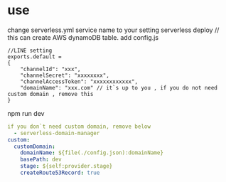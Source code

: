 # use
change serverless.yml service name to your setting
serverless deploy // this can create AWS dynamoDB table.
add config.js
```
//LINE setting
exports.default = 
{
    "channelId": "xxx",
    "channelSecret": "xxxxxxxx",
    "channelAccessToken": "xxxxxxxxxxxx",
    "domainName": "xxx.com" // it`s up to you , if you do not need custom domain , remove this
}
```
npm run dev
```serverless.yml 
if you don`t need custom domain, remove below
  - serverless-domain-manager
custom:
  customDomain:
    domainName: ${file(./config.json):domainName}
    basePath: dev
    stage: ${self:provider.stage}
    createRoute53Record: true

```